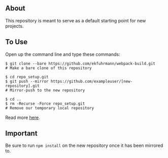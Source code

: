 ## About
This repository is meant to serve as a default starting point for new projects.

## To Use
Open up the command line and type these commands:</li>
```command
$ git clone --bare https://github.com/ekfuhrmann/webpack-build.git
# Make a bare clone of this repository
```
```command
$ cd repo_setup.git
$ git push --mirror https://github.com/exampleuser/[new-repository].git
# Mirror-push to the new repository
```
```command
$ cd ..
$ rm -Recurse -Force repo_setup.git
# Remove our temporary local repository
```

Read more <a href="https://help.github.com/articles/duplicating-a-repository/">here</a>.

## Important
Be sure to run `npm install` on the new repository once it has been mirrored to.
